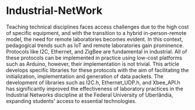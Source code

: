 # Industrial-NetWork

Teaching technical disciplines faces access challenges due to the high cost of specific equipment, and with the transition to a hybrid in-person-remote model, the need for remote laboratories becomes evident. In this context, pedagogical trends such as IoT and remote laboratories gain prominence. Protocols like I2C, Ethernet, and ZigBee are fundamental in industrial. All of these protocols can be implemented in practice using low-cost platforms such as Arduino, however, their implementation is not trivial. This article develops specific libraries for these protocols with the aim of facilitating the initialization, implementation and generation of data packets. The development of libraries such as I2C.h, Ethernet_UDP.h, and Xbee_API.h has significantly improved the effectiveness of laboratory practices in the Industrial Networks discipline at the Federal University of Uberlândia, expanding students' access to essential technologies.
